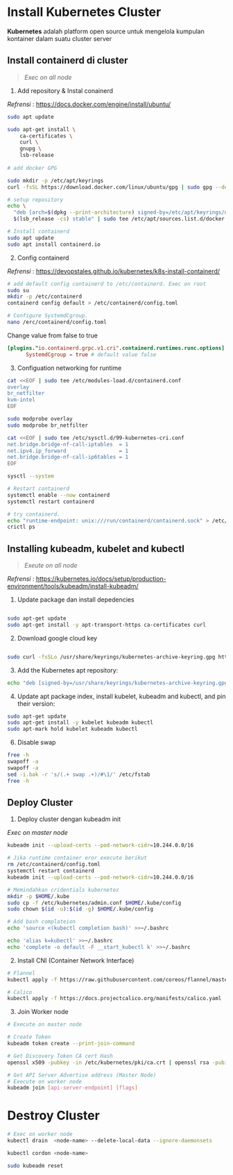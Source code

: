 # Install Kubernetes Cluster

**Kubernetes** adalah platform open source untuk mengelola kumpulan kontainer dalam suatu cluster server

## Install containerd di cluster

> _Exec on all node_

1. Add repository & Instal conainerd

_Refrensi_ : https://docs.docker.com/engine/install/ubuntu/

```bash
sudo apt update

sudo apt-get install \
    ca-certificates \
    curl \
    gnupg \
    lsb-release
    
# add docker GPG

sudo mkdir -p /etc/apt/keyrings
curl -fsSL https://download.docker.com/linux/ubuntu/gpg | sudo gpg --dearmor -o /etc/apt/keyrings/docker.gpg

# setup repository
echo \
  "deb [arch=$(dpkg --print-architecture) signed-by=/etc/apt/keyrings/docker.gpg] https://download.docker.com/linux/ubuntu \
  $(lsb_release -cs) stable" | sudo tee /etc/apt/sources.list.d/docker.list > /dev/null

# Install containerd
sudo apt update
sudo apt install containerd.io
```

2. Config containerd

_Refrensi_ : https://devopstales.github.io/kubernetes/k8s-install-containerd/

```bash
# add default config containerd to /etc/containerd. Exec on root
sudo su
mkdir -p /etc/containerd
containerd config default > /etc/containerd/config.toml

# Configure SystemdCgroup.
nano /erc/containerd/config.toml
```

Change value from false to true

```toml
[plugins."io.containerd.grpc.v1.cri".containerd.runtimes.runc.options]
      SystemdCgroup = true # default value false
```

3. Configuation networking for runtime

```bash
cat <<EOF | sudo tee /etc/modules-load.d/containerd.conf
overlay
br_netfilter
kvm-intel
EOF

sudo modprobe overlay
sudo modprobe br_netfilter

cat <<EOF | sudo tee /etc/sysctl.d/99-kubernetes-cri.conf
net.bridge.bridge-nf-call-iptables  = 1
net.ipv4.ip_forward                 = 1
net.bridge.bridge-nf-call-ip6tables = 1
EOF

sysctl --system

# Restart containerd
systemctl enable --now containerd
systemctl restart containerd

# try containerd. 
echo "runtime-endpoint: unix:///run/containerd/containerd.sock" > /etc/crictl.yaml
crictl ps
```

## Installing kubeadm, kubelet and kubectl
> *Exeute on all node*

_Refrensi_ : https://kubernetes.io/docs/setup/production-environment/tools/kubeadm/install-kubeadm/

1. Update package dan install depedencies

```bash

sudo apt-get update
sudo apt-get install -y apt-transport-https ca-certificates curl
```

2.  Download google cloud key

```bash

sudo curl -fsSLo /usr/share/keyrings/kubernetes-archive-keyring.gpg https://packages.cloud.google.com/apt/doc/apt-key.gp
```

3. Add the Kubernetes apt repository:

```bash
echo "deb [signed-by=/usr/share/keyrings/kubernetes-archive-keyring.gpg] https://apt.kubernetes.io/ kubernetes-xenial main" | sudo tee /etc/apt/sources.list.d/kubernetes.list
```

4. Update apt package index, install kubelet, kubeadm and kubectl, and pin their version:

```bash
sudo apt-get update
sudo apt-get install -y kubelet kubeadm kubectl
sudo apt-mark hold kubelet kubeadm kubectl
```

6. Disable swap

```bash
free -h
swapoff -a
swapoff -a
sed -i.bak -r 's/(.+ swap .+)/#\1/' /etc/fstab
free -h
```

## Deploy Cluster


1. Deploy cluster dengan kubeadm init

*Exec on master node*

```bash
kubeadm init --upload-certs --pod-network-cidr=10.244.0.0/16

# Jika runtime container eror execute berikut
rm /etc/containerd/config.toml
systemctl restart containerd
kubeadm init --upload-certs --pod-network-cidr=10.244.0.0/16

# Memindahkan cridentials kubernetes
mkdir -p $HOME/.kube
sudo cp -f /etc/kubernetes/admin.conf $HOME/.kube/config
sudo chown $(id -u):$(id -g) $HOME/.kube/config

# Add bash complateion 
echo 'source <(kubectl completion bash)' >>~/.bashrc

echo 'alias k=kubectl' >>~/.bashrc
echo 'complete -o default -F __start_kubectl k' >>~/.bashrc
```

2. Install CNI (Container Network Interface)

```bash
# Flannel
kubectl apply -f https://raw.githubusercontent.com/coreos/flannel/master/Documentation/kube-flannel.yml

# Calico
kubectl apply -f https://docs.projectcalico.org/manifests/calico.yaml

```

3. Join Worker node

```bash
# Execute on master node

# Create Token
kubeadm token create --print-join-command

# Get Discovery Token CA cert Hash
openssl x509 -pubkey -in /etc/kubernetes/pki/ca.crt | openssl rsa -pubin -outform der 2>/dev/null | openssl dgst -sha256 -hex | sed 's/^.* //'

# Get API Server Advertise address (Master Node)
# Execute on worker node
kubeadm join [api-server-endpoint] [flags]
```

# Destroy Cluster

```bash
# Exec on worker node
kubectl drain  <node-name> --delete-local-data --ignore-daemonsets

kubectl cordon <node-name>

sudo kubeadm reset
```
